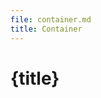 ```yaml
---
file: container.md
title: Container
---
```


<script>
    import {Button} from '$lib'
</script>

# {title}
